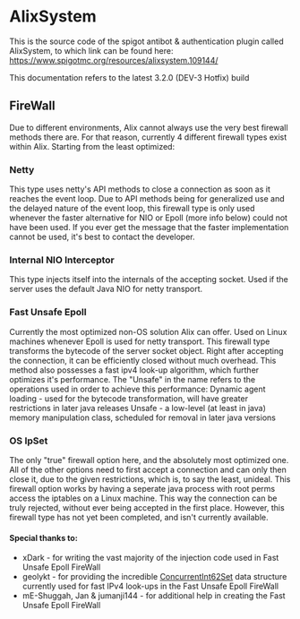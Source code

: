 # AlixSystem

This is the source code of the spigot antibot & authentication plugin called AlixSystem, to which link can be found here: https://www.spigotmc.org/resources/alixsystem.109144/

This documentation refers to the latest 3.2.0 (DEV-3 Hotfix) build

## FireWall
Due to different environments, Alix cannot always use the very best firewall methods there are. For that reason, currently 4 different firewall types exist within Alix.
Starting from the least optimized:

### Netty
This type uses netty's API methods to close a connection as soon as it reaches the event loop. Due to API methods being for generalized use and the delayed nature of the event loop, this firewall type is only used whenever the faster alternative for NIO or Epoll (more info below) could not have been used. If you ever get the message that the faster implementation cannot be used, it's best to contact the developer.

### Internal NIO Interceptor
This type injects itself into the internals of the accepting socket. Used if the server uses the default Java NIO for netty transport.

### Fast Unsafe Epoll

Currently the most optimized non-OS solution Alix can offer. Used on Linux machines whenever Epoll is used for netty transport. This firewall type transforms the bytecode of the server socket object. Right after accepting the connection, it can be efficiently closed without much overhead. This method also possesses a fast ipv4 look-up algorithm, which further optimizes it's performance.
The "Unsafe" in the name refers to the operations used in order to achieve this performance:
Dynamic agent loading - used for the bytecode transformation, will have greater restrictions in later java releases
Unsafe - a low-level (at least in java) memory manipulation class, scheduled for removal in later java versions

### OS IpSet

The only "true" firewall option here, and the absolutely most optimized one. All of the other options need to first accept a connection and can only then close it, due to the given restrictions, which is, to say the least, unideal.
This firewall option works by having a seperate java process with root perms access the iptables on a Linux machine. This way the connection can be truly rejected, without ever being accepted in the first place.
However, this firewall type has not yet been completed, and isn't currently available.


#### Special thanks to:

- xDark - for writing the vast majority of the injection code used in Fast Unsafe Epoll FireWall
- geolykt - for providing the incredible [ConcurrentInt62Set](https://github.com/stianloader/stianloader-concurrent/blob/main/src/main/java/org/stianloader/concurrent/ConcurrentInt62Set.java) data structure currently used for fast IPv4 look-ups in the Fast Unsafe Epoll FireWall
- mE-Shuggah, Jan & jumanji144 - for additional help in creating the Fast Unsafe Epoll FireWall
